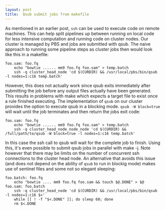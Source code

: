 ```yaml
---
layout: post
title:  Qsub submit jobs from makefile
---
```


As mentioned in an earlier post, `ssh` can be used to execute 
code on remote machines. This can help split pipelines up between
running on local code for less intensive computation and running code on
cluster nodes.  Our cluster is managed by PBS and jobs are submitted
with qsub.  The naive approach to running some pipeline steps as cluster
jobs then would look like this in a makefile:

```make
foo.sam: foo.fq
    echo "bowtie ...... mm9 foo.fq foo.sam" > temp.batch
    ssh -q cluster_head_node 'cd $(CURDIR) && /usr/local/pbs/bin/qsub -l nodes=1:c16 temp.batch'
```

However, this does not actually work since qsub exits immediately
after submitting the job before any output files actually have been
generated.  This results in problems with make which expects a target
file to exist once a rule finished executing.  The implementation of
`qsub` on our cluster provides the option to execute qsub in a
blocking mode.  `qsub -W block=true` will wait until the job
terminates and then return the jobs exit code:

    
```make
foo.sam: foo.fq
    echo "bowtie ...... mm9 foo.fq foo.sam" > temp.batch
    ssh -q cluster_head_node_node_node 'cd $(CURDIR) && /full/path/to/qsub -W block=true -l nodes=1:c16 temp.batch'
```

In this case the ssh call to qsub will wait for the complete job to
finish. Using this, it's even possible to submit qsub jobs in parallel
with make -j.  Note however that there may be limits on the number of
concurrent ssh connections to the cluster head node. An alternative that
avoids this issue (and does not depend on the ability of `qsub` to run
in blockig mode) makes use of sentinel files and some not so elegant
sleeping:

```make
foo.batch: foo.fq
    echo "bowtie .... mm9 foo.fq foo.sam && touch $@.DONE" > $@
foo.sam: foo.batch
    ssh -q cluster_head_node 'cd $(CURDIR) && /usr/local/pbs/bin/qsub -l nodes=1:c16 $<'
    while [[ ! -f "$<.DONE" ]]; do sleep 60; done
    rm $<.DONE
```
